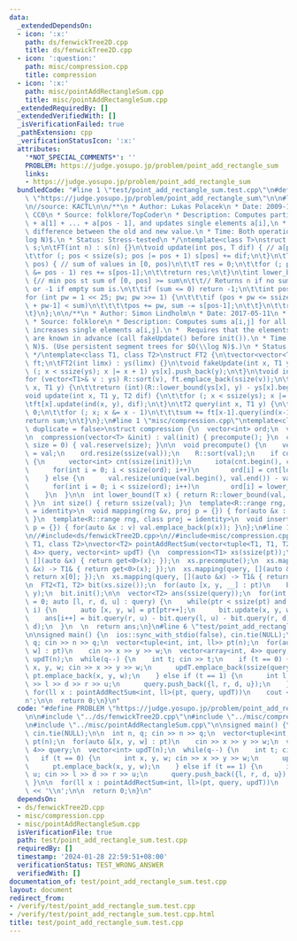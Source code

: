 ```yaml
---
data:
  _extendedDependsOn:
  - icon: ':x:'
    path: ds/fenwickTree2D.cpp
    title: ds/fenwickTree2D.cpp
  - icon: ':question:'
    path: misc/compression.cpp
    title: compression
  - icon: ':x:'
    path: misc/pointAddRectangleSum.cpp
    title: misc/pointAddRectangleSum.cpp
  _extendedRequiredBy: []
  _extendedVerifiedWith: []
  _isVerificationFailed: true
  _pathExtension: cpp
  _verificationStatusIcon: ':x:'
  attributes:
    '*NOT_SPECIAL_COMMENTS*': ''
    PROBLEM: https://judge.yosupo.jp/problem/point_add_rectangle_sum
    links:
    - https://judge.yosupo.jp/problem/point_add_rectangle_sum
  bundledCode: "#line 1 \"test/point_add_rectangle_sum.test.cpp\"\n#define PROBLEM\
    \ \"https://judge.yosupo.jp/problem/point_add_rectangle_sum\"\n\n#line 1 \"ds/fenwickTree2D.cpp\"\
    \n//source: KACTL\n\n/**\n * Author: Lukas Polacek\n * Date: 2009-10-30\n * License:\
    \ CC0\n * Source: folklore/TopCoder\n * Description: Computes partial sums a[0]\
    \ + a[1] + ... + a[pos - 1], and updates single elements a[i],\n * taking the\
    \ difference between the old and new value.\n * Time: Both operations are $O(\\\
    log N)$.\n * Status: Stress-tested\n */\ntemplate<class T>\nstruct FT {\n\tvector<T>\
    \ s;\n\tFT(int n) : s(n) {}\n\tvoid update(int pos, T dif) { // a[pos] += dif\n\
    \t\tfor (; pos < ssize(s); pos |= pos + 1) s[pos] += dif;\n\t}\n\tT query(int\
    \ pos) { // sum of values in [0, pos)\n\t\tT res = 0;\n\t\tfor (; pos > 0; pos\
    \ &= pos - 1) res += s[pos-1];\n\t\treturn res;\n\t}\n\tint lower_bound(T sum)\
    \ {// min pos st sum of [0, pos] >= sum\n\t\t// Returns n if no sum is >= sum,\
    \ or -1 if empty sum is.\n\t\tif (sum <= 0) return -1;\n\t\tint pos = 0;\n\t\t\
    for (int pw = 1 << 25; pw; pw >>= 1) {\n\t\t\tif (pos + pw <= ssize(s) && s[pos\
    \ + pw-1] < sum)\n\t\t\t\tpos += pw, sum -= s[pos-1];\n\t\t}\n\t\treturn pos;\n\
    \t}\n};\n\n/**\n * Author: Simon Lindholm\n * Date: 2017-05-11\n * License: CC0\n\
    \ * Source: folklore\n * Description: Computes sums a[i,j] for all i<I, j<J, and\
    \ increases single elements a[i,j].\n *  Requires that the elements to be updated\
    \ are known in advance (call fakeUpdate() before init()).\n * Time: $O(\\log^2\
    \ N)$. (Use persistent segment trees for $O(\\log N)$.)\n * Status: stress-tested\n\
    \ */\ntemplate<class T1, class T2>\nstruct FT2 {\n\tvector<vector<T1>> ys; vector<FT<T2>>\
    \ ft;\n\tFT2(int limx) : ys(limx) {}\n\tvoid fakeUpdate(int x, T1 y) {\n\t\tfor\
    \ (; x < ssize(ys); x |= x + 1) ys[x].push_back(y);\n\t}\n\tvoid init() {\n\t\t\
    for (vector<T1>& v : ys) R::sort(v), ft.emplace_back(ssize(v));\n\t}\n\tint ind(int\
    \ x, T1 y) {\n\t\treturn (int)(R::lower_bound(ys[x], y) - ys[x].begin()); }\n\t\
    void update(int x, T1 y, T2 dif) {\n\t\tfor (; x < ssize(ys); x |= x + 1)\n\t\t\
    \tft[x].update(ind(x, y), dif);\n\t}\n\tT2 query(int x, T1 y) {\n\t\tT2 sum =\
    \ 0;\n\t\tfor (; x; x &= x - 1)\n\t\t\tsum += ft[x-1].query(ind(x-1, y));\n\t\t\
    return sum;\n\t}\n};\n#line 1 \"misc/compression.cpp\"\ntemplate<class T, bool\
    \ duplicate = false>\nstruct compression {\n  vector<int> ord;\n  vector<T> val;\n\
    \n  compression(vector<T> &init) : val(init) { precompute(); }\n  compression(int\
    \ size = 0) { val.reserve(size); }\n\n  void precompute() {\n    vector<T> init\
    \ = val;\n    ord.resize(ssize(val));\n    R::sort(val);\n    if constexpr (duplicate)\
    \ {\n      vector<int> cnt(ssize(init));\n      iota(cnt.begin(), cnt.end(), 0);\n\
    \      for(int i = 0; i < ssize(ord); i++)\n        ord[i] = cnt[lower_bound(init[i])]++;\n\
    \    } else {\n      val.resize(unique(val.begin(), val.end()) - val.begin());\n\
    \      for(int i = 0; i < ssize(ord); i++)\n        ord[i] = lower_bound(init[i]);\n\
    \    }\n  }\n\n  int lower_bound(T x) { return R::lower_bound(val, x) - val.begin();\
    \ }\n  int size() { return ssize(val); }\n  template<R::range rng, class proj\
    \ = identity>\n  void mapping(rng &v, proj p = {}) { for(auto &x : v) p(x) = lower_bound(p(x));\
    \ }\n  template<R::range rng, class proj = identity>\n  void insert(rng &v, proj\
    \ p = {}) { for(auto &x : v) val.emplace_back(p(x)); }\n};\n#line 1 \"misc/pointAddRectangleSum.cpp\"\
    \n//#include<ds/fenwickTree2D.cpp>\n//#include<misc/compression.cpp>\n\ntemplate<class\
    \ T1, class T2>\nvector<T2> pointAddRectSum(vector<tuple<T1, T1, T2>> pt, vector<array<T1,\
    \ 4>> query, vector<int> updT) {\n  compression<T1> xs(ssize(pt));\n  xs.insert(pt,\
    \ [](auto &x) { return get<0>(x); });\n  xs.precompute();\n  xs.mapping(pt, [](auto\
    \ &x) -> T1& { return get<0>(x); });\n  xs.mapping(query, [](auto &x) -> T1& {\
    \ return x[0]; });\n  xs.mapping(query, [](auto &x) -> T1& { return x[1]; });\n\
    \n  FT2<T1, T2> bit(xs.size());\n  for(auto [x, y, __] : pt)\n    bit.fakeUpdate(x,\
    \ y);\n  bit.init();\n\n  vector<T2> ans(ssize(query));\n  for(int i = 0, ptr\
    \ = 0; auto [l, r, d, u] : query) {\n    while(ptr < ssize(pt) and updT[ptr] <=\
    \ i) {\n      auto [x, y, w] = pt[ptr++];\n      bit.update(x, y, w);\n    }\n\
    \    ans[i++] = bit.query(r, u) - bit.query(l, u) - bit.query(r, d) + bit.query(l,\
    \ d);\n  }\n  \n  return ans;\n}\n#line 6 \"test/point_add_rectangle_sum.test.cpp\"\
    \n\nsigned main() {\n  ios::sync_with_stdio(false), cin.tie(NULL);\n\n  int n,\
    \ q; cin >> n >> q;\n  vector<tuple<int, int, ll>> pt(n);\n  for(auto &[x, y,\
    \ w] : pt)\n    cin >> x >> y >> w;\n  vector<array<int, 4>> query;\n  vector<int>\
    \ updT(n);\n  while(q--) {\n    int t; cin >> t;\n    if (t == 0) {\n      int\
    \ x, y, w; cin >> x >> y >> w;\n      updT.emplace_back(ssize(query));\n     \
    \ pt.emplace_back(x, y, w);\n    } else if (t == 1) {\n      int l, r, d, u; cin\
    \ >> l >> d >> r >> u;\n      query.push_back({l, r, d, u});\n    }\n  }\n\n \
    \ for(ll x : pointAddRectSum<int, ll>(pt, query, updT))\n    cout << x << '\\\
    n';\n\n  return 0;\n}\n"
  code: "#define PROBLEM \"https://judge.yosupo.jp/problem/point_add_rectangle_sum\"\
    \n\n#include \"../ds/fenwickTree2D.cpp\"\n#include \"../misc/compression.cpp\"\
    \n#include \"../misc/pointAddRectangleSum.cpp\"\n\nsigned main() {\n  ios::sync_with_stdio(false),\
    \ cin.tie(NULL);\n\n  int n, q; cin >> n >> q;\n  vector<tuple<int, int, ll>>\
    \ pt(n);\n  for(auto &[x, y, w] : pt)\n    cin >> x >> y >> w;\n  vector<array<int,\
    \ 4>> query;\n  vector<int> updT(n);\n  while(q--) {\n    int t; cin >> t;\n \
    \   if (t == 0) {\n      int x, y, w; cin >> x >> y >> w;\n      updT.emplace_back(ssize(query));\n\
    \      pt.emplace_back(x, y, w);\n    } else if (t == 1) {\n      int l, r, d,\
    \ u; cin >> l >> d >> r >> u;\n      query.push_back({l, r, d, u});\n    }\n \
    \ }\n\n  for(ll x : pointAddRectSum<int, ll>(pt, query, updT))\n    cout << x\
    \ << '\\n';\n\n  return 0;\n}\n"
  dependsOn:
  - ds/fenwickTree2D.cpp
  - misc/compression.cpp
  - misc/pointAddRectangleSum.cpp
  isVerificationFile: true
  path: test/point_add_rectangle_sum.test.cpp
  requiredBy: []
  timestamp: '2024-01-28 22:59:51+08:00'
  verificationStatus: TEST_WRONG_ANSWER
  verifiedWith: []
documentation_of: test/point_add_rectangle_sum.test.cpp
layout: document
redirect_from:
- /verify/test/point_add_rectangle_sum.test.cpp
- /verify/test/point_add_rectangle_sum.test.cpp.html
title: test/point_add_rectangle_sum.test.cpp
---
```

